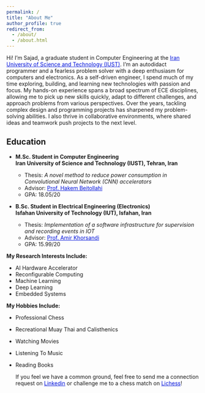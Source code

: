 ```yaml
---
permalink: /
title: "About Me"
author_profile: true
redirect_from: 
  - /about/
  - /about.html
---
```



Hi! I’m Sajad, a graduate student in Computer Engineering at the <a href="https://www.iust.ac.ir/" style="color: #0011DB; text-decoration: underline;">Iran University of Science and Technology (IUST)</a>. I’m an autodidact programmer and a fearless problem solver with a deep enthusiasm for computers and electronics. As a self-driven engineer, I spend much of my time exploring, building, and learning new technologies with passion and focus. My hands-on experience spans a broad spectrum of ECE disciplines, allowing me to pick up new skills quickly, adapt to different challenges, and approach problems from various perspectives. Over the years, tackling complex design and programming projects has sharpened my problem-solving abilities. I also thrive in collaborative environments, where shared ideas and teamwork push projects to the next level.

## Education
* **M.Sc. Student in Computer Engineering** <br>
**Iran University of Science and Technology (IUST), Tehran, Iran** <br>
  * Thesis: _A novel method to reduce power consumption in Convolutional Neural Network (CNN) accelerators_ <br>
  * Advisor: <a href="https://scholar.google.com/citations?hl=en&user=SMnMHbQAAAAJ&view_op=list_works&sortby=pubdate" style="color: #0011DB;"> Prof. Hakem Beitollahi</a> <br>
  * GPA: 18.05/20
 
* **B.Sc. Student in Electrical Engineering (Electronics)** <br>
**Isfahan University of Technology (IUT), Isfahan, Iran** <br>
  * Thesis: _Implementation of a software infrastructure for supervision and recording events in IOT_ <br>
  * Advisor: <a href="https://scholar.google.com/citations?user=34Wz0nAAAAAJ&hl=en" style="color: #0011DB;"> Prof. Amir Khorsandi</a> <br>
  * GPA: 15.99/20



**My Research Interests Include:**
- AI Hardware Accelerator
- Reconfigurable Computing
- Machine Learning
- Deep Learning
- Embedded Systems

  
**My Hobbies Include:**
- Professional Chess
- Recreational Muay Thai and Calisthenics
- Watching Movies
- Listening To Music
- Reading Books

  If you feel we have a common ground, feel free to send me a connection request on <a href="https://www.linkedin.com/in/sajad-eydivandi/" style="color: #0011DB; text-decoration: underline;">Linkedin</a> or challenge me to a chess match on <a href="https://lichess.org/@/Sandor_EDV_Clegane" style="color: #0011DB; text-decoration: underline;">Lichess</a>!
